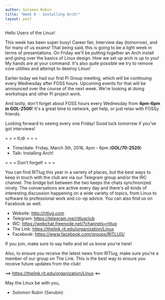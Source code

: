 ```yaml
---
author: Solomon Rubin
title: "Week 6 - Installing Arch!"
layout: post
---
```


Hello Users of the Linux!

This week has been super busy! Career fair, Interview day (tomorrow), and for many of us exams! That being said, this is going to be a light week in terms of presentations. On Friday we'll be putting together an Arch install and going over the basics of Linux design. How we set up arch is up to you! My hands are at your command. It's also quite possible we try to remove core utilities and attempt to destroy Linux! 

Earlier today we had our first Pi Group meeting, which will be continuing every Wednesday after FOSS hours. Upcoming events for that will be announced over the course of the next week. We're looking at doing workshops and other Pi project work.


And lastly, don't forget about FOSS hours every Wednesday from **4pm-6pm in GOL-2500**! It's a great time to network, get help, or just relax with FOSSy friends.

Looking forward to seeing every one Friday! Good luck tomorrow if you've got interviews!

= = =  tl;dr  = = =

* Time/date: Friday, March 3th, 2016, 4pm - 6pm (**GOL/70-2520**)
* Talk:      Installing Arch!


= = =  Don't forget!  = = =

You can find RITlug this year in a variety of places, but the best ways to keep in touch with the club are via our Telegram group and/or the IRC channel. The bridge bot between the two keeps the chats synchronized nicely. The conversations are active every day and there's all kinds of interesting discussion happening on a wide variety of topics, from Linux to software to professional work and co-op advice. You can also find us on Facebook as well.

* Website:  http://ritlug.com
* Telegram: https://telegram.me/ritlugclub
* IRC:      https://webchat.freenode.net/?channels=ritlug
* The Link: https://thelink.rit.edu/organization/Linux
* Facebook: https://www.facebook.com/groups/RITLUG/

If you join, make sure to say hello and let us know you're here!

Also, to ensure you receive the latest news from RITlug, make sure you're a member of our group on The Link. This is the best way to ensure you receive future updates from the club!

==> https://thelink.rit.edu/organization/Linux <==


May the Linux be with you,

- Solomon Rubin (Serubin)
